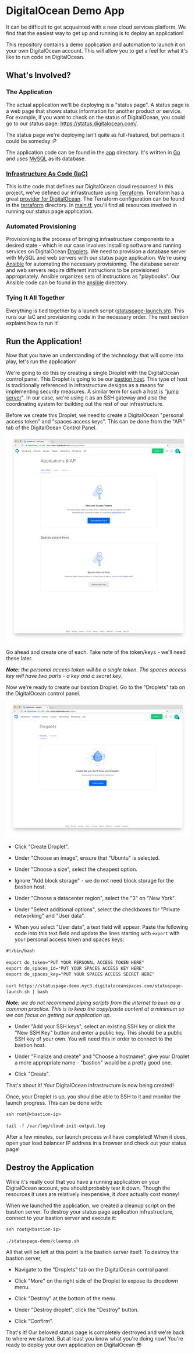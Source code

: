 # DigitalOcean Demo App

It can be difficult to get acquainted with a new cloud services platform. We find that the easiest way to get up and running is to deploy an application!

This repository contains a demo application and automation to launch it on your own DigitalOcean account. This will allow you to get a feel for what it's like to run code on DigitalOcean.

## What's Involved?

### The Application

The actual application we'll be deploying is a "status page". A status page is a web page that shows status information for another product or service. For example, if you want to check on the status of DigitalOcean, you could go to our status page: https://status.digitalocean.com/.

The status page we're deploying isn't quite as full-featured, but perhaps it could be someday :P

The application code can be found in the [app](./app/) directory. It's written in [Go](https://golang.org/) and uses [MySQL](https://www.mysql.com/) as its database.

### [Infrastructure As Code (IaC)](https://en.wikipedia.org/wiki/Infrastructure_as_Code)

This is the code that defines our DigitalOcean cloud resources! In this project, we've defined our infrastructure using [Terraform](https://www.terraform.io/). Terraform has a great [provider for DigitalOcean](https://www.terraform.io/docs/providers/do/index.html). The Terraform configuration can be found in the [terraform](./terraform/) directory. In [main.tf](./terraform/main.tf), you'll find all resources involved in running our status page application.

### Automated Provisioning

Provisioning is the process of bringing infrastructure components to a desired state - which in our case involves installing software and running services on DigitalOcean [Droplets](https://www.digitalocean.com/products/droplets/). We need to provision a database server with MySQL and web servers with our status page application. We're using [Ansible](https://www.ansible.com/) for automating the necessary provisioning. The database server and web servers require different instructions to be provisioned appropriately. Ansible organizes sets of instructions as "playbooks". Our Ansible code can be found in the [ansible](./ansible/) directory.

### Tying It All Together

Everything is tied together by a launch script ([statuspage-launch.sh](./statuspage-launch.sh)). This runs our IaC and provisioning code in the necessary order. The next section explains how to run it!

## Run the Application!

Now that you have an understanding of the technology that will come into play, let's run the application!

We're going to do this by creating a single Droplet with the DigitalOcean control panel. This Droplet is going to be our [bastion host](https://en.wikipedia.org/wiki/Bastion_host). This type of host is traditionally referenced in infrastructure designs as a means for implementing security measures. A similar term for such a host is "[jump server](https://en.wikipedia.org/wiki/Jump_server)". In our case, we're using it as an SSH gateway and also the coordinating system for building out the rest of our infrastructure.

Before we create this Droplet, we need to create a DigitalOcean "personal access token" and "spaces access keys". This can be done from the "API" tab of the DigitalOcean Control Panel.

![DigitalOcean Control Panel API Tab](./README.ss-api.png)

Go ahead and create one of each. Take note of the token/keys - we'll need these later.

_**Note:** the personal access token will be a single token. The spaces access key will have two parts - a key and a secret key._

Now we're ready to create our bastion Droplet. Go to the "Droplets" tab on the DigitalOcean control panel.

![DigitalOcean Control Panel Droplets Tab](./README.ss-droplets.png)

* Click "Create Droplet".

* Under "Choose an image", ensure that "Ubuntu" is selected.

* Under "Choose a size", select the cheapest option.

* Ignore "Add block storage" - we do not need block storage for the bastion host.

* Under "Choose a datacenter region", select the "3" on "New York".

* Under "Select additional options", select the checkboxes for "Private networking" and "User data".

* When you select "User data", a text field will appear. Paste the following code into this text field and update the lines starting with `export` with your personal access token and spaces keys:

```
#!/bin/bash

export do_token="PUT YOUR PERSONAL ACCESS TOKEN HERE"
export do_spaces_id="PUT YOUR SPACES ACCESS KEY HERE"
export do_spaces_key="PUT YOUR SPACES ACCESS SECRET HERE"

curl https://statuspage-demo.nyc3.digitaloceanspaces.com/statuspage-launch.sh | bash
```

_**Note:** we do not recommend piping scripts from the internet to `bash` as a common practice. This is to keep the copy/paste content at a minimum so we can focus on getting our application up._

* Under "Add your SSH keys", select an existing SSH key or click the "New SSH Key" button and enter a public key. This should be a public SSH key of your own. You will need this in order to connect to the bastion host.

* Under "Finalize and create" and "Choose a hostname", give your Droplet a more appropriate name - "bastion" would be a pretty good one.

* Click "Create".

That's about it! Your DigitalOcean infrastructure is now being created!

Once, your Droplet is up, you should be able to SSH to it and monitor the launch progress. This can be done with:

```
ssh root@<bastion-ip>

tail -f /var/log/cloud-init-output.log
```

After a few minutes, our launch process will have completed! When it does, open your load balancer IP address in a browser and check out your status page!

## Destroy the Application

While it's really cool that you have a running application on your DigitalOcean account, you should probably tear it down. Though the resources it uses are relatively inexpensive, it _does_ actually cost money!

When we launched the application, we created a cleanup script on the bastion server. To destroy your status page application infrastructure, connect to your bastion server and execute it:

```
ssh root@<bastion-ip>

./statuspage-demo/cleanup.sh
```

All that will be left at this point is the bastion server itself. To destroy the bastion server,

* Navigate to the "Droplets" tab on the DigitalOcean control panel.

* Click "More" on the right side of the Droplet to expose its dropdown menu.

* Click "Destroy" at the bottom of the menu.

* Under "Destroy droplet", click the "Destroy" button.

* Click "Confirm".

That's it! Our beloved status page is completely destroyed and we're back to where we started. But at least you know what you're doing now! You're ready to deploy your own application on DigitalOcean :sunglasses:
